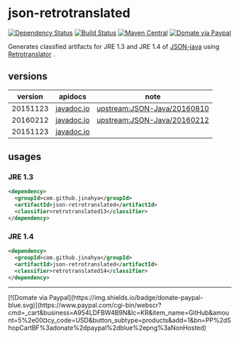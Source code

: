 # json-retrotranslated
[![Dependency Status](https://www.versioneye.com/user/projects/56ea1cf94e714c0034fed7bc/badge.svg)](https://www.versioneye.com/user/projects/56ea1cf94e714c0034fed7bc)
[![Build Status](https://travis-ci.org/jinahya/json-retrotranslated.svg?branch=develop)](https://travis-ci.org/jinahya/json-retrotranslated)
[![Maven Central](https://img.shields.io/maven-central/v/com.github.jinahya/json-retrotranslated.svg)](http://search.maven.org/#search%7Cga%7C1%7Cg%3A%22com.github.jinahya%22%20a%3A%22json-retrotranslated%22)
[![Domate via Paypal](https://img.shields.io/badge/donate-paypal-blue.svg)](https://www.paypal.com/cgi-bin/webscr?cmd=_cart&business=A954LDFBW4B9N&lc=KR&item_name=GitHub&amount=5%2e00&currency_code=USD&button_subtype=products&add=1&bn=PP%2dShopCartBF%3adonate%2dpaypal%2dblue%2epng%3aNonHosted)

Generates classfied artifacts for JRE 1.3 and JRE 1.4 of [JSON-java](https://github.com/stleary/JSON-java) using [Retrotranslator](http://retrotranslator.sourceforge.net/) .

## versions
|version|apidocs|note|
|-------|-------|----|
|20151123|[javadoc.io](http://www.javadoc.io/doc/com.github.jinahya/json-retrotranslated/20160810)|[upstream:JSON-Java/20160810](https://github.com/stleary/JSON-java/tree/20160810)|
|20160212|[javadoc.io](http://www.javadoc.io/doc/com.github.jinahya/json-retrotranslated/20160212)|[upstream:JSON-Java/20160212](https://github.com/stleary/JSON-java/tree/20160212)|
|20151123|[javadoc.io](http://www.javadoc.io/doc/com.github.jinahya/json-retrotranslated/20151123)||

## usages
### JRE 1.3
```xml
<dependency>
  <groupId>com.github.jinahya</groupId>
  <artifactId>json-retrotranslated</artifactId>
  <classifier>retrotranslated13</classifier>
</dependency>
```
### JRE 1.4
```xml
<dependency>
  <groupId>com.github.jinahya</groupId>
  <artifactId>json-retrotranslated</artifactId>
  <classifier>retrotranslated14</classifier>
</dependency>
```
<hr/>
[![Domate via Paypal](https://img.shields.io/badge/donate-paypal-blue.svg)](https://www.paypal.com/cgi-bin/webscr?cmd=_cart&business=A954LDFBW4B9N&lc=KR&item_name=GitHub&amount=5%2e00&currency_code=USD&button_subtype=products&add=1&bn=PP%2dShopCartBF%3adonate%2dpaypal%2dblue%2epng%3aNonHosted)
